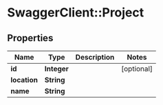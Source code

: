 # SwaggerClient::Project

## Properties
Name | Type | Description | Notes
------------ | ------------- | ------------- | -------------
**id** | **Integer** |  | [optional] 
**location** | **String** |  | 
**name** | **String** |  | 



